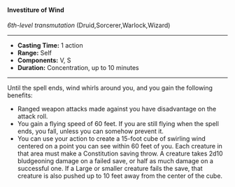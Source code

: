 #### Investiture of Wind
*6th-level transmutation* (Druid,Sorcerer,Warlock,Wizard)
___
- **Casting Time:** 1 action
- **Range:** Self
- **Components:** V, S
- **Duration:** Concentration, up to 10 minutes
---
Until the spell ends, wind whirls around you, and you gain the following benefits:

- Ranged weapon attacks made against you have disadvantage on the attack roll.
- You gain a flying speed of 60 feet. If you are still flying when the spell ends, you fall, unless you can somehow prevent it.
- You can use your action to create a 15-foot cube of swirling wind centered on a point you can see within 60 feet of you. Each creature in that area must make a Constitution saving throw. A creature takes 2d10 bludgeoning damage on a failed save, or half as much damage on a successful one. If a Large or smaller creature fails the save, that creature is also pushed up to 10 feet away from the center of the cube.